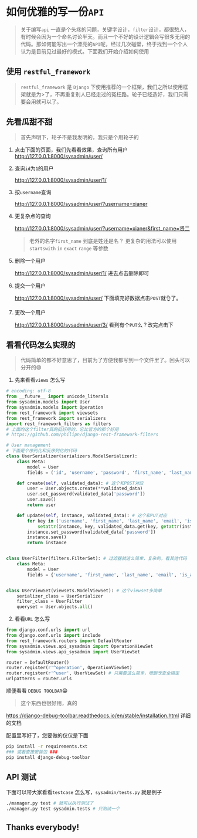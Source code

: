 
如何优雅的写一份`API`
=======================================

> 关于编写`api` 一直是个头疼的问题，关键字设计，`filter`设计，都很愁人，有时候会因为一个命名讨论半天。而且一个不好的设计逻辑会写很多无用的代码。那如何能写出一个漂亮的`API`呢，经过几次碰壁，终于找到一个个人认为是目前见过最好的模式。下面我们开始介绍如何使用


使用 `restful_framework`
----------------------------------------------------------
> `restful_framework` 是 `Django` 下使用推荐的一个框架，我们之所以使用框架就是为>了，不再重复别人已经走过的冤枉路。轮子已经造好，我们只需要会用就可以了。


先看瓜甜不甜
-------------------------
> 首先声明下，轮子不是我发明的，我只是个用轮子的

1. 点击下面的页面，我们先看看效果，查询所有用户
   http://127.0.0.1:8000/sysadmin/user/ 

2. 查询`id`为`1`的用户

   http://127.0.0.1:8000/sysadmin/user/1/

3. 按`username`查询

   http://127.0.0.1:8000/sysadmin/user/?username=xianer

4. 更复杂点的查询

   http://127.0.0.1:8000/sysadmin/user/?username=xianer&first_name=贤二

   > 老外的名字`first_name` 到底是姓还是名？
   > 更复杂的用法可以使用`startswith` `in` `exact` `range` 等参数

5. 删除一个用户

   http://127.0.0.1:8000/sysadmin/user/1/ 进去点击删除即可

6. 提交一个用户

   http://127.0.0.1:8000/sysadmin/user/ 下面填充好数据点击`POST`就👌了。

7. 更改一个用户

   http://127.0.0.1:8000/sysadmin/user/3/ 看到有个`PUT`么？改完点击下



看看代码怎么实现的
--------------------------------------
> 代码简单的都不好意思了，目前为了方便我都写到一个文件里了。回头可以分开的😄

1. 先来看看`views` 怎么写
```python
# encoding: utf-8
from __future__ import unicode_literals
from sysadmin.models import User
from sysadmin.models import Operation
from rest_framework import viewsets
from rest_framework import serializers
import rest_framework_filters as filters
# 上面的这个filter真的挺好用的，它比官方的那个好用
# https://github.com/philipn/django-rest-framework-filters

# User management
# 下面是个序列化和反序列化的代码
class UserSerializer(serializers.ModelSerializer):
    class Meta:
        model = User
        fields = ('id', 'username', 'password', 'first_name', 'last_name', 'email', 'is_active', 'gender', 'mb', 'qq', 'address')

    def create(self, validated_data): # 这个和POST对应
        user = User.objects.create(**validated_data)
        user.set_password(validated_data['password'])
        user.save()
        return user

    def update(self, instance, validated_data): # 这个和PUT对应
        for key in ('username', 'first_name', 'last_name', 'email', 'is_active', 'gender', 'mb', 'qq'):
            setattr(instance, key, validated_data.get(key, getattr(instance, key)))
        instance.set_password(validated_data['password'])
        instance.save()
        return instance


class UserFilter(filters.FilterSet): # 过滤器就这么简单，复杂的，看其他代码
    class Meta:
        model = User
        fields = {'username', 'first_name', 'last_name', 'email', 'is_active', 'gender', 'mb'}


class UserViewSet(viewsets.ModelViewSet): # 这个viewset多简单
    serializer_class = UserSerializer
    filter_class = UserFilter
    queryset = User.objects.all()
```
2. 看看`URL` 怎么写

```python
from django.conf.urls import url
from django.conf.urls import include
from rest_framework.routers import DefaultRouter
from sysadmin.views.api_sysadmin import OperationViewSet
from sysadmin.views.api_sysadmin import UserViewSet

router = DefaultRouter()
router.register(r'^operation', OperationViewSet)
router.register(r'^user', UserViewSet) # 只需要这么简单，增删改查全搞定
urlpatterns = router.urls
```

顺便看看 `DEBUG TOOLBAR`😁
> 这个东西也很好用，真的

https://django-debug-toolbar.readthedocs.io/en/stable/installation.html 详细的文档

配置里写好了，您要做的仅仅是下面
```bash
pip install -r requirements.txt
### 或者直接安装包 ###
pip install django-debug-toolbar
```

API 测试
-----------------
下面可以带大家看看`testcase` 怎么写，`sysadmin/tests.py` 就是例子
```bash
./manager.py test # 就可以执行测试了
./manager.py test sysadmin.tests # 只测试一个
```

Thanks everybody!
----------------------------------------